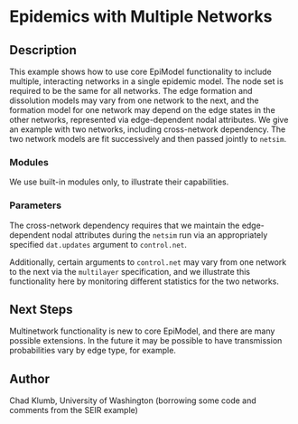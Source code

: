 # Epidemics with Multiple Networks

## Description

This example shows how to use core EpiModel functionality to include multiple,
interacting networks in a single epidemic model. The node set is required to be
the same for all networks. The edge formation and dissolution models may vary
from one network to the next, and the formation model for one network may depend
on the edge states in the other networks, represented via edge-dependent nodal
attributes. We give an example with two networks, including cross-network
dependency. The two network models are fit successively and then passed jointly
to `netsim`.

### Modules

We use built-in modules only, to illustrate their capabilities.

### Parameters

The cross-network dependency requires that we maintain the edge-dependent nodal
attributes during the `netsim` run via an appropriately specified `dat.updates`
argument to `control.net`.

Additionally, certain arguments to `control.net` may vary from one network to
the next via the `multilayer` specification, and we illustrate this
functionality here by monitoring different statistics for the two networks.

## Next Steps

Multinetwork functionality is new to core EpiModel, and there are many possible
extensions. In the future it may be possible to have transmission probabilities
vary by edge type, for example.

## Author

Chad Klumb, University of Washington
(borrowing some code and comments from the SEIR example)
